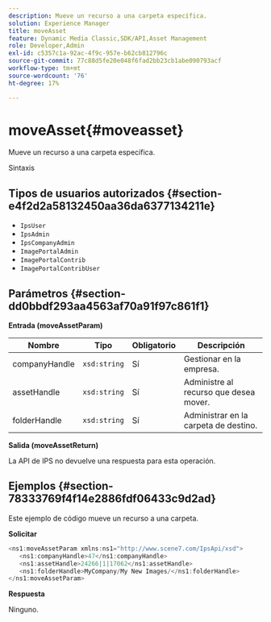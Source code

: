 ```yaml
---
description: Mueve un recurso a una carpeta específica.
solution: Experience Manager
title: moveAsset
feature: Dynamic Media Classic,SDK/API,Asset Management
role: Developer,Admin
exl-id: c5357c1a-92ac-4f9c-957e-b62cb812796c
source-git-commit: 77c88d5fe20e048f6fad2bb23cb1abe090793acf
workflow-type: tm+mt
source-wordcount: '76'
ht-degree: 17%

---
```


# moveAsset{#moveasset}

Mueve un recurso a una carpeta específica.

Sintaxis

## Tipos de usuarios autorizados {#section-e4f2d2a58132450aa36da6377134211e}

* `IpsUser`
* `IpsAdmin`
* `IpsCompanyAdmin`
* `ImagePortalAdmin`
* `ImagePortalContrib`
* `ImagePortalContribUser`

## Parámetros {#section-dd0bbdf293aa4563af70a91f97c861f1}

**Entrada (moveAssetParam)**

| Nombre | Tipo | Obligatorio | Descripción |
|---|---|---|---|
| companyHandle | `xsd:string` | Sí | Gestionar en la empresa. |
| assetHandle | `xsd:string` | Sí | Administre al recurso que desea mover. |
| folderHandle | `xsd:string` | Sí | Administrar en la carpeta de destino. |

**Salida (moveAssetReturn)**

La API de IPS no devuelve una respuesta para esta operación.

## Ejemplos {#section-78333769f4f14e2886fdf06433c9d2ad}

Este ejemplo de código mueve un recurso a una carpeta.

**Solicitar**

```java
<ns1:moveAssetParam xmlns:ns1="http://www.scene7.com/IpsApi/xsd">
   <ns1:companyHandle>47</ns1:companyHandle>
   <ns1:assetHandle>24266|1|17062</ns1:assetHandle>
   <ns1:folderHandle>MyCompany/My New Images/</ns1:folderHandle>
</ns1:moveAssetParam>
```

**Respuesta**

Ninguno.
